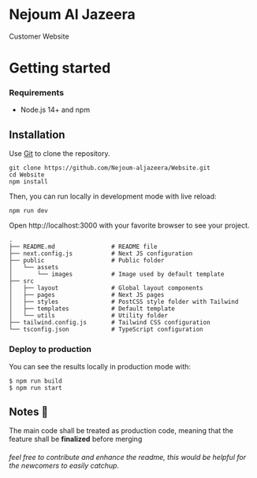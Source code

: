 # Nejoum Al Jazeera
Customer Website

# Getting started


### Requirements

- Node.js 14+ and npm

## Installation

Use [Git](https://pip.pypa.io/en/stable/) to clone the repository.

    git clone https://github.com/Nejoum-aljazeera/Website.git
    cd Website
    npm install

Then, you can run locally in development mode with live reload:

```
npm run dev
```

Open http://localhost:3000 with your favorite browser to see your project.

```
.
├── README.md                # README file
├── next.config.js           # Next JS configuration
├── public                   # Public folder
│   └── assets
│       └── images           # Image used by default template
├── src
│   ├── layout               # Global layout components
│   ├── pages                # Next JS pages
│   ├── styles               # PostCSS style folder with Tailwind
│   ├── templates            # Default template
│   └── utils                # Utility folder
├── tailwind.config.js       # Tailwind CSS configuration
└── tsconfig.json            # TypeScript configuration
```

### Deploy to production

You can see the results locally in production mode with:

```
$ npm run build
$ npm run start
```


## Notes 📝
The main code shall be treated as production code, meaning that the feature shall be **finalized** before merging 


###### feel free to contribute and enhance the readme, this would be helpful for the newcomers to easily catchup.
